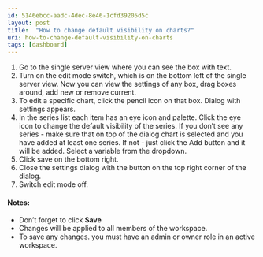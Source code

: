 ```yaml
---
id: 5146ebcc-aadc-4dec-8e46-1cfd39205d5c
layout: post
title:  "How to change default visibility on charts?"
uri: how-to-change-default-visibility-on-charts
tags: [dashboard]
---
```


1.  Go to the single server view where you can see the box with text.
2.  Turn on the edit mode switch, which is on the bottom left of the single server view. Now you can view the settings of any box, drag boxes around, add new or remove current.
3.  To edit a specific chart, click the pencil icon on that box. Dialog with settings appears.
4.  In the series list each item has an eye icon and palette. Click the eye icon to change the default visibility of the series. If you don’t see any series - make sure that on top of the dialog chart is selected and you have added at least one series. If not - just click the Add button and it will be added. Select a variable from the dropdown.
5.  Click save on the bottom right.
6.  Close the settings dialog with the button on the top right corner of the dialog.
7.  Switch edit mode off.

<!--more-->

#### Notes:

*   Don’t forget to click **Save**
*   Changes will be applied to all members of the workspace.
*   To save any changes. you must have an admin or owner role in an active workspace.